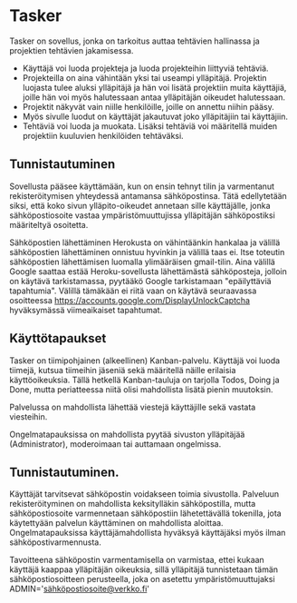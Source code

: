 # Tasker

Tasker on sovellus, jonka on tarkoitus auttaa tehtävien hallinassa ja projektien tehtävien jakamisessa.

* Käyttäjä voi luoda projekteja ja luoda projekteihin liittyviä tehtäviä.
* Projekteilla on aina vähintään yksi tai useampi ylläpitäjä. Projektin luojasta tulee aluksi ylläpitäjä ja hän voi lisätä projektiin muita käyttäjiä, joille hän voi myös halutessaan antaa ylläpitäjän oikeudet halutessaan.
* Projektit näkyvät vain niille henkilöille, joille on annettu niihin pääsy.
* Myös sivulle luodut on käyttäjät jakautuvat joko ylläpitäjiin tai käyttäjiin.
* Tehtäviä voi luoda ja muokata. Lisäksi tehtäviä voi määritellä muiden projektiin kuuluvien henkilöiden tehtäväksi.


## Tunnistautuminen

Sovellusta pääsee käyttämään, kun on ensin tehnyt tilin ja varmentanut rekisteröitymisen yhteydessä antamansa sähköpostinsa. Tätä edellytetään siksi, että koko sivun ylläpito-oikeudet annetaan sille käyttäjälle, jonka sähköpostiosoite vastaa ympäristömuuttujissa ylläpitäjän sähköpostiksi määriteltyä osoitetta.

Sähköpostien lähettäminen Herokusta on vähintäänkin hankalaa ja välillä sähköpostien lähettäminen onnistuu hyvinkin ja välillä taas ei. Itse toteutin sähköpostien lähettämisen luomalla ylimääräisen gmail-tilin. Aina välillä Google saattaa estää Heroku-sovellusta lähettämästä sähköposteja, jolloin on käytävä tarkistamassa, pyytääkö Google tarkistamaan "epäilyttäviä tapahtumia". Välillä tämäkään ei riitä vaan on käytävä seuraavassa osoitteessa https://accounts.google.com/DisplayUnlockCaptcha hyväksymässä viimeaikaiset tapahtumat.

## Käyttötapaukset

Tasker on tiimipohjainen (alkeellinen) Kanban-palvelu. Käyttäjä voi luoda tiimejä, kutsua tiimeihin jäseniä sekä määritellä näille erilaisia käyttöoikeuksia. Tällä hetkellä Kanban-tauluja on tarjolla Todos, Doing ja Done, mutta periatteessa niitä olisi mahdollista lisätä pienin muutoksin.

Palvelussa on mahdollista lähettää viestejä käyttäjille sekä vastata viesteihin.

Ongelmatapauksissa on mahdollista pyytää sivuston ylläpitäjää (Administrator), moderoimaan tai auttamaan ongelmissa. 

## Tunnistautuminen.

Käyttäjät tarvitsevat sähköpostin voidakseen toimia sivustolla. Palveluun rekisteröityminen on mahdollista keksitylläkin sähköpostilla, mutta sähköpostiosoite varmennetaan sähköpostiin lähetettävällä tokenilla, jota käytettyään palvelun käyttäminen on mahdollista aloittaa. Ongelmatapauksissa käyttäjämahdollista hyväksyä käyttäjäksi myös ilman sähköpostivarmennusta.

Tavoitteena sähköpostin varmentamisella on varmistaa, ettei kukaan käyttäjä kaappaa ylläpitäjän oikeuksia, sillä ylläpitäjä tunnistetaan tämän sähköpostiosoitteen perusteella, joka on asetettu ympäristömuuttujaksi ADMIN='sähköpostiosoite@verkko.fi'